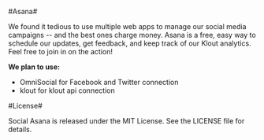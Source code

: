 #Asana#

We found it tedious to use multiple web apps to manage our social media campaigns -- and the best ones charge money. Asana is a free, easy way to schedule our updates, get feedback, and keep track of our Klout analytics. Feel free to join in on the action!

**We plan to use:** 

* OmniSocial for Facebook and Twitter connection
* klout for klout api connection

#License#

Social Asana is released under the MIT License. See the LICENSE file for details.